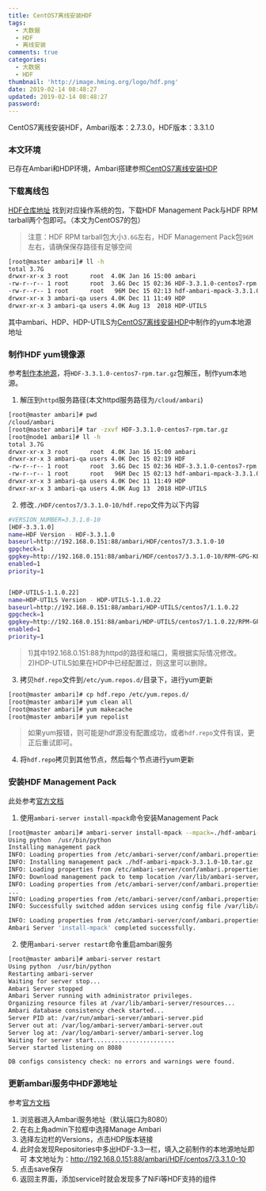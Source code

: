 ```yaml
---
title: CentOS7离线安装HDF
tags:
  - 大数据
  - HDF
  - 离线安装
comments: true
categories:
  - 大数据
  - HDF
thumbnail: 'http://image.hming.org/logo/hdf.png'
date: 2019-02-14 08:48:27
updated: 2019-02-14 08:48:27
password:
---
```

CentOS7离线安装HDF，Ambari版本：2.7.3.0，HDF版本：3.3.1.0
<!-- more -->
### 本文环境
已存在Ambari和HDP环境，Ambari搭建参照[CentOS7离线安装HDP](https://blog.hming.org/2019/01/09/CentOS7%E7%A6%BB%E7%BA%BF%E5%AE%89%E8%A3%85HDP/)

### 下载离线包
[HDF仓库地址](https://docs.hortonworks.com/HDPDocuments/HDF3/HDF-3.3.1/release-notes/content/hdf_repository_locations.html)
找到对应操作系统的包，下载HDF Management Pack与HDF RPM tarball两个包即可。（本文为CentOS7的包）
> 注意：HDF RPM tarball包大小`3.6G`左右，HDF Management Pack包`96M`左右，请确保保存路径有足够空间
```bash
[root@master ambari]# ll -h
total 3.7G
drwxr-xr-x 3 root      root  4.0K Jan 16 15:00 ambari
-rw-r--r-- 1 root      root  3.6G Dec 15 02:36 HDF-3.3.1.0-centos7-rpm.tar.gz
-rw-r--r-- 1 root      root   96M Dec 15 02:13 hdf-ambari-mpack-3.3.1.0-10.tar.gz
drwxr-xr-x 3 ambari-qa users 4.0K Dec 11 11:49 HDP
drwxr-xr-x 3 ambari-qa users 4.0K Aug 13  2018 HDP-UTILS
```
其中ambari、HDP、HDP-UTILS为[CentOS7离线安装HDP](https://blog.hming.org/2019/01/09/CentOS7%E7%A6%BB%E7%BA%BF%E5%AE%89%E8%A3%85HDP/)中制作的yum本地源地址

### 制作HDF yum镜像源
参考[制作本地源](https://blog.hming.org/2019/01/09/CentOS7%E7%A6%BB%E7%BA%BF%E5%AE%89%E8%A3%85HDP/#%E5%88%B6%E4%BD%9C%E6%9C%AC%E5%9C%B0%E6%BA%90)，将`HDF-3.3.1.0-centos7-rpm.tar.gz`包解压，制作yum本地源。
1. 解压到`httpd`服务路径(本文httpd服务路径为`/cloud/ambari`)
```bash
[root@master ambari]# pwd
/cloud/ambari
[root@master ambari]# tar -zxvf HDF-3.3.1.0-centos7-rpm.tar.gz 
[root@node1 ambari]# ll -h
total 3.7G
drwxr-xr-x 3 root      root  4.0K Jan 16 15:00 ambari
drwxr-xr-x 3 ambari-qa users 4.0K Dec 15 02:19 HDF
-rw-r--r-- 1 root      root  3.6G Dec 15 02:36 HDF-3.3.1.0-centos7-rpm.tar.gz
-rw-r--r-- 1 root      root   96M Dec 15 02:13 hdf-ambari-mpack-3.3.1.0-10.tar.gz
drwxr-xr-x 3 ambari-qa users 4.0K Dec 11 11:49 HDP
drwxr-xr-x 3 ambari-qa users 4.0K Aug 13  2018 HDP-UTILS
```
2. 修改`./HDF/centos7/3.3.1.0-10/hdf.repo`文件为以下内容
```bash
#VERSION_NUMBER=3.3.1.0-10
[HDF-3.3.1.0]
name=HDF Version - HDF-3.3.1.0
baseurl=http://192.168.0.151:88/ambari/HDF/centos7/3.3.1.0-10
gpgcheck=1
gpgkey=http://192.168.0.151:88/ambari/HDF/centos7/3.3.1.0-10/RPM-GPG-KEY/RPM-GPG-KEY-Jenkins
enabled=1
priority=1


[HDP-UTILS-1.1.0.22]
name=HDP-UTILS Version - HDP-UTILS-1.1.0.22
baseurl=http://192.168.0.151:88/ambari/HDP-UTILS/centos7/1.1.0.22
gpgcheck=1
gpgkey=http://192.168.0.151:88/ambari/HDP-UTILS/centos7/1.1.0.22/RPM-GPG-KEY/RPM-GPG-KEY-Jenkins
enabled=1
priority=1
```
> 1)其中192.168.0.151:88为httpd的路径和端口，需根据实际情况修改。
> 2)HDP-UTILS如果在HDP中已经配置过，则这里可以删除。

3. 拷贝`hdf.repo`文件到`/etc/yum.repos.d/`目录下，进行yum更新
```bash
[root@master ambari]# cp hdf.repo /etc/yum.repos.d/
[root@master ambari]# yum clean all
[root@master ambari]# yum makecache
[root@master ambari]# yum repolist
```
> 如果yum报错，则可能是hdf源没有配置成功，或者`hdf.repo`文件有误，更正后重试即可。

4. 将`hdf.repo`拷贝到其他节点，然后每个节点进行yum更新

### 安装HDF Management Pack
此处参考[官方文档](https://docs.hortonworks.com/HDPDocuments/HDF3/HDF-3.3.1/installing-hdf-on-hdp/content/installing_the_hdf_management_pack.html)
1. 使用`ambari-server install-mpack`命令安装Management Pack
```bash
[root@master ambari]# ambari-server install-mpack --mpack=./hdf-ambari-mpack-3.3.1.0-10.tar.gz --verbose
Using python  /usr/bin/python
Installing management pack
INFO: Loading properties from /etc/ambari-server/conf/ambari.properties
INFO: Installing management pack ./hdf-ambari-mpack-3.3.1.0-10.tar.gz
INFO: Loading properties from /etc/ambari-server/conf/ambari.properties
INFO: Download management pack to temp location /var/lib/ambari-server/data/tmp/hdf-ambari-mpack-3.3.1.0-10.tar.gz
INFO: Loading properties from /etc/ambari-server/conf/ambari.properties
...
INFO: Loading properties from /etc/ambari-server/conf/ambari.properties
INFO: Successfully switched addon services using config file /var/lib/ambari-server/resources/mpacks/hdf-ambari-mpack-3.3.1.0-10/hooks/HDF-3.3.json

INFO: Loading properties from /etc/ambari-server/conf/ambari.properties
Ambari Server 'install-mpack' completed successfully.
```
2. 使用`ambari-server restart`命令重启ambari服务
```bash
[root@master ambari]# ambari-server restart
Using python  /usr/bin/python
Restarting ambari-server
Waiting for server stop...
Ambari Server stopped
Ambari Server running with administrator privileges.
Organizing resource files at /var/lib/ambari-server/resources...
Ambari database consistency check started...
Server PID at: /var/run/ambari-server/ambari-server.pid
Server out at: /var/log/ambari-server/ambari-server.out
Server log at: /var/log/ambari-server/ambari-server.log
Waiting for server start.......................
Server started listening on 8080

DB configs consistency check: no errors and warnings were found.
```

### 更新ambari服务中HDF源地址
参考[官方文档](https://docs.hortonworks.com/HDPDocuments/HDF3/HDF-3.3.1/installing-hdf-on-hdp/content/update_the_hdf_base_url.html)
1. 浏览器进入Ambari服务地址（默认端口为8080）
2. 在右上角admin下拉框中选择Manage Ambari
3. 选择左边栏的Versions，点击HDP版本链接
4. 此时会发现Repositories中多出HDF-3.3一栏，填入之前制作的本地源地址即可
本文地址为：http://192.168.0.151:88/ambari/HDF/centos7/3.3.1.0-10
5. 点击save保存
6. 返回主界面，添加service时就会发现多了NiFi等HDF支持的组件